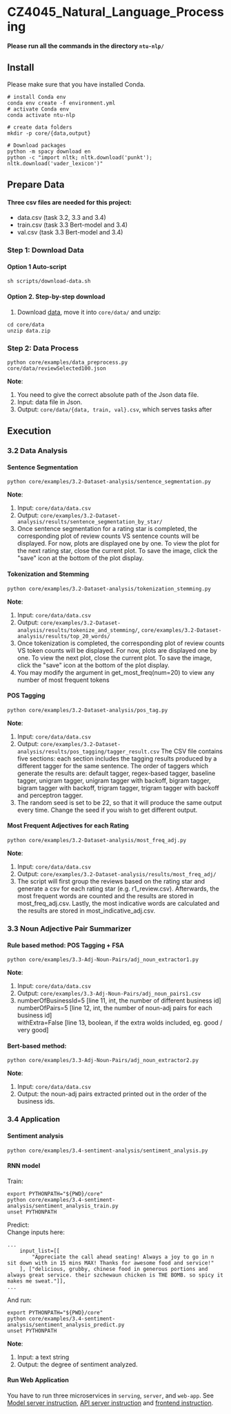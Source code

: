 

# CZ4045_Natural_Language_Processing

**Please run all the commands in the directory `ntu-nlp/`**

## Install

Please make sure that you have installed Conda.
```shell script
# install Conda env
conda env create -f environment.yml
# activate Conda env
conda activate ntu-nlp

# create data folders
mkdir -p core/{data,output}

# Download packages
python -m spacy download en
python -c "import nltk; nltk.download('punkt'); nltk.download('vader_lexicon')"
```

## Prepare Data
#### Three csv files are needed for this project: 
* data.csv (task 3.2, 3.3 and 3.4)
* train.csv (task 3.3 Bert-model and 3.4)
* val.csv (task 3.3 Bert-model and 3.4) 

	
### Step 1: Download Data

#### Option 1 Auto-script
```shell script
sh scripts/download-data.sh
```


#### Option 2. Step-by-step download
1. Download [data](https://drive.google.com/open?id=1Xu-BAztca_HduVoU2h-LcQpfI1gcau0Q), move it into `core/data/`
and unzip:
```shell script
cd core/data
unzip data.zip
```

### Step 2: Data Process
```shell script
python core/examples/data_preprocess.py core/data/reviewSelected100.json
```
**Note**:  
1. You need to give the correct absolute path of the Json data file. 
2. Input: data file in Json.
3. Output: `core/data/{data, train, val}.csv`, which serves tasks after

## Execution
### 3.2 Data Analysis

#### Sentence Segmentation
```shell script
python core/examples/3.2-Dataset-analysis/sentence_segmentation.py
```
**Note**:  
1. Input: `core/data/data.csv`  
2. Output: `core/examples/3.2-Dataset-analysis/results/sentence_segmentation_by_star/`  
3. Once sentence segmentation for a rating star is completed, the corresponding plot of review counts VS sentence counts will be displayed. For now, plots are displayed one by one. To view the plot for the next rating star, close the current plot. To save the image, click the "save" icon at the bottom of the plot display.


#### Tokenization and Stemming
```shell script
python core/examples/3.2-Dataset-analysis/tokenization_stemming.py
```
**Note**:  
1. Input: `core/data/data.csv` <br/>
2. Output: `core/examples/3.2-Dataset-analysis/results/tokenize_and_stemming/`, `core/examples/3.2-Dataset-analysis/results/top_20_words/` <br/>
3. Once tokenization is completed, the corresponding plot of review counts VS token counts will be displayed. For now, plots are displayed one by one. To view the next plot, close the current plot. To save the image, click the "save" icon at the bottom of the plot display.  <br/>
4. You may modify the argument in get_most_freq(num=20) to view any number of most frequent tokens <br/>


#### POS Tagging
```shell script
python core/examples/3.2-Dataset-analysis/pos_tag.py 
```
**Note**:
1. Input: `core/data/data.csv` <br/>
2. Output: `core/examples/3.2-Dataset-analysis/results/pos_tagging/tagger_result.csv`
    The CSV file contains five sections: each section includes the tagging results produced by a different tagger for the same sentence. The order of taggers which generate the results are: default tagger, regex-based tagger, baseline tagger, unigram tagger, unigram tagger with backoff, bigram tagger, bigram tagger with backoff, trigram tagger, trigram tagger with backoff and perceptron tagger. <br/>
3. The random seed is set to be 22, so that it will produce the same output every time. Change the seed if you wish to get different output.  <br/>


#### Most Frequent Adjectives for each Rating

```shell script
python core/examples/3.2-Dataset-analysis/most_freq_adj.py
```

**Note**:
1. Input: `core/data/data.csv`  <br/>
2. Output: `core/examples/3.2-Dataset-analysis/results/most_freq_adj/` <br/>
3. The script will first group the reviews based on the rating star and generate a csv for each rating star (e.g. r1_review.csv). Afterwards, the most frequent words are counted and the results are stored in most_freq_adj.csv. Lastly, the most indicative words are calculated and the results are stored in most_indicative_adj.csv.   <br/>

### 3.3 Noun Adjective Pair Summarizer
#### Rule based method: POS Tagging + FSA
```shell script
python core/examples/3.3-Adj-Noun-Pairs/adj_noun_extractor1.py  
``` 

**Note**:
1. Input: `core/data/data.csv`  <br/>
2. Output: `core/examples/3.3-Adj-Noun-Pairs/adj_noun_pairs1.csv` <br/>
3. numberOfBusinessId=5 [line 11, int, the number of different business id] <br/>
numberOfPairs=5 [line 12, int, the number of noun-adj pairs for each business id] <br/>
withExtra=False [line 13, boolean, if the extra wolds included, eg. good / very good] <br/>

#### Bert-based method: 
```shell script
python core/examples/3.3-Adj-Noun-Pairs/adj_noun_extractor2.py 
```
**Note**:
1. Input: `core/data/data.csv`  <br/>
2. Output: the noun-adj pairs extracted printed out in the order of the business ids. <br/>

### 3.4 Application
#### Sentiment analysis
```shell script
python core/examples/3.4-sentiment-analysis/sentiment_analysis.py
```
#### RNN model
Train:  
```shell script
export PYTHONPATH="${PWD}/core"
python core/examples/3.4-sentiment-analysis/sentiment_analysis_train.py
unset PYTHONPATH
```
Predict:  
Change inputs here:
```
...
    input_list=[[
        "Appreciate the call ahead seating! Always a joy to go in n sit down with in 15 mins MAX! Thanks for awesome food and service!"
    ], ["delicious, grubby, chinese food in generous portions and always great service. their szchewaun chicken is THE BOMB. so spicy it makes me sweat."]],
...
```
And run:
```shell script
export PYTHONPATH="${PWD}/core"
python core/examples/3.4-sentiment-analysis/sentiment_analysis_predict.py
unset PYTHONPATH
```
**Note**:
1. Input: a text string <br/>
2. Output: the degree of sentiment analyzed. <br/>

#### Run Web Application
You have to run three microservices in `serving`, `server`, and `web-app`. See 
[Model server instruction](serving/README.md), [API server instruction](server/README.md) and [frontend instruction](web-app/README.md).
